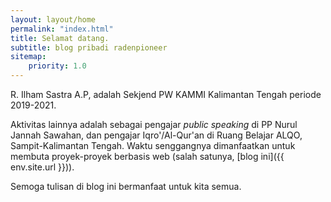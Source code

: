 ```yaml
---
layout: layout/home
permalink: "index.html"
title: Selamat datang.
subtitle: blog pribadi radenpioneer
sitemap:
    priority: 1.0
---
```


R. Ilham Sastra A.P, adalah Sekjend PW KAMMI Kalimantan Tengah periode 2019-2021.

Aktivitas lainnya adalah sebagai pengajar *public speaking* di PP Nurul Jannah Sawahan, dan pengajar Iqro'/Al-Qur'an di Ruang Belajar ALQO, Sampit-Kalimantan Tengah. Waktu senggangnya dimanfaatkan untuk membuta proyek-proyek berbasis web (salah satunya, [blog ini]({{ env.site.url }})).

Semoga tulisan di blog ini bermanfaat untuk kita semua.